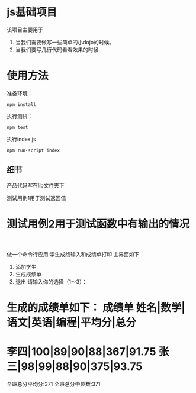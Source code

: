 
# js基础项目

该项目主要用于

1. 当我们需要做写一些简单的小dojo的时候。
2. 当我们要写几行代码看看效果的时候.


# 使用方法

准备环境：

    npm install

执行测试：

    npm test
    
执行index.js
    
    npm run-script index
    
    
## 细节
    
产品代码写在lib文件夹下
    
测试用例1用于测试返回值
    
测试用例2用于测试函数中有输出的情况
    
==========
做一个命令行应用:学生成绩输入和成绩单打印
主界面如下：
1. 添加学生
2. 生成成绩单
3. 退出
请输入你的选择（1～3）：

生成的成绩单如下：
成绩单
姓名|数学|语文|英语|编程|平均分|总分
========================
李四|100|89|90|88|367|91.75
张三|98|99|88|90|375|93.75
========================
全班总分平均分:371
全班总分中位数:371


